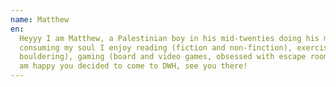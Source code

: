 ```yaml
---
name: Matthew
en:
  Heyyy I am Matthew, a Palestinian boy in his mid-twenties doing his masters in Microelectronics. When TU is not
  consuming my soul I enjoy reading (fiction and non-finction), exercising (regular gym goer, picking up running and
  bouldering), gaming (board and video games, obsessed with escape rooms), and TV Shows (random Netflix and Rupauls). I
  am happy you decided to come to DWH, see you there!
---
```

